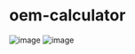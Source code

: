# oem-calculator

![image](https://github.com/ealikan/oem-calculator/assets/113925891/0026919d-5683-4e95-8376-6491906ecef4)
![image](https://github.com/ealikan/oem-calculator/assets/113925891/010d396d-704b-49ee-9964-58a9d54206c5)



